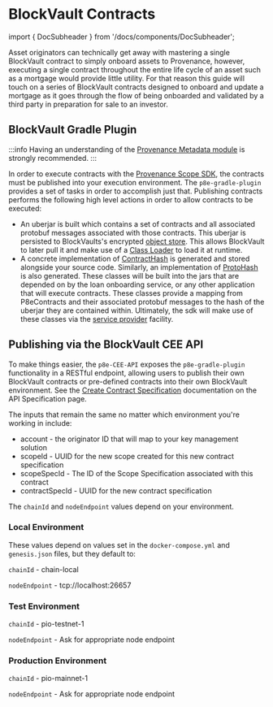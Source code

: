 # BlockVault Contracts

import { DocSubheader } from '/docs/components/DocSubheader';

<DocSubheader text="Developing and publishing BlockVault contracts for loan life cycle events"
/>

Asset originators can technically get away with mastering a single BlockVault contract to simply onboard assets to Provenance, however, executing a single contract throughout the entire life cycle of an asset such as a mortgage would provide little utility. For that reason this guide will touch on a series of BlockVault contracts designed to onboard and update a mortgage as it goes through the flow of being onboarded and validated by a third party in preparation for sale to an investor.

## BlockVault Gradle Plugin

:::info
Having an understanding of the [Provenance Metadata module](https://developer.provenance.io/docs/modules/metadata-module) is strongly recommended.
:::

In order to execute contracts with the [Provenance Scope SDK](https://github.com/provenance-io/p8e-scope-sdk), the contracts must be published into your execution environment. The `p8e-gradle-plugin` provides a set of tasks in order to accomplish just that. Publishing contracts performs the following high level actions in order to allow contracts to be executed:

- An uberjar is built which contains a set of contracts and all associated protobuf messages associated with those contracts. This uberjar is persisted to BlockVaults's encrypted [object store](https://github.com/provenance-io/object-store). This allows BlockVault to later pull it and make use of a [Class Loader](https://docs.oracle.com/javase/7/docs/api/java/lang/ClassLoader.html) to load it at runtime.
- A concrete implementation of [ContractHash](https://github.com/provenance-io/p8e-scope-sdk/blob/main/contract-base/src/main/kotlin/io/provenance/scope/contract/contracts/ContractHash.kt) is generated and stored alongside your source code. Similarly, an implementation of [ProtoHash](https://github.com/provenance-io/p8e-scope-sdk/blob/main/contract-proto/src/main/kotlin/io/provenance/scope/contract/proto/ProtoHash.kt) is also generated. These classes will be built into the jars that are depended on by the loan onboarding service, or any other application that will execute contracts. These classes provide a mapping from P8eContracts and their associated protobuf messages to the hash of the uberjar they are contained within. Ultimately, the sdk will make use of these classes via the [service provider](https://docs.oracle.com/javase/8/docs/api/java/util/ServiceLoader.html) facility.

## Publishing via the BlockVault CEE API

To make things easier, the `p8e-CEE-API` exposes the `p8e-gradle-plugin` functionality in a RESTful endpoint, allowing users to publish their own BlockVault contracts or pre-defined contracts into their own BlockVault environment. See the [Create Contract Specification](https://developer.provenance.io/docs/integrating/asset-originators-guide/loan-onboarding-service/api-specification#create-contract-specification) documentation on the API Specification page.

The inputs that remain the same no matter which environment you're working in include:

- account - the originator ID that will map to your key management solution
- scopeId - UUID for the new scope created for this new contract specification
- scopeSpecId - The ID of the Scope Specification associated with this contract
- contractSpecId - UUID for the new contract specification

The `chainId` and `nodeEndpoint` values depend on your environment.

### Local Environment

These values depend on values set in the `docker-compose.yml` and `genesis.json` files, but they default to:

`chainId` - chain-local

`nodeEndpoint` - tcp://localhost:26657

### Test Environment

`chainId` - pio-testnet-1

`nodeEndpoint` - Ask for appropriate node endpoint

### Production Environment

`chainId` - pio-mainnet-1

`nodeEndpoint` - Ask for appropriate node endpoint
